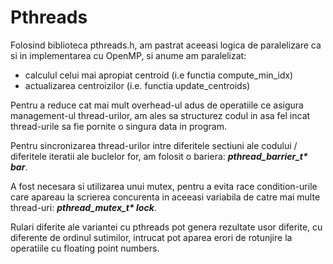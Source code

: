 # Pthreads

Folosind biblioteca pthreads.h, am pastrat aceeasi logica de paralelizare ca si in implementarea cu OpenMP, si anume am paralelizat:

- calculul celui mai apropiat centroid (i.e functia compute_min_idx)
- actualizarea centroizilor (i.e. functia update_centroids)

Pentru a reduce cat mai mult overhead-ul adus de operatiile ce asigura management-ul thread-urilor, am ales sa structurez codul in asa fel incat thread-urile sa fie pornite o singura data in program.

Pentru sincronizarea thread-urilor intre diferitele sectiuni ale codului / diferitele iteratii ale buclelor for, am folosit o bariera: **_pthread_barrier_t\* bar_**.

A fost necesara si utilizarea unui mutex, pentru a evita race condition-urile care apareau la scrierea concurenta in aceeasi variabila de catre mai multe thread-uri: **_pthread_mutex_t\* lock_**.

Rulari diferite ale variantei cu pthreads pot genera rezultate usor diferite, cu diferente de ordinul sutimilor, intrucat pot aparea erori de rotunjire la operatiile cu floating point numbers.
